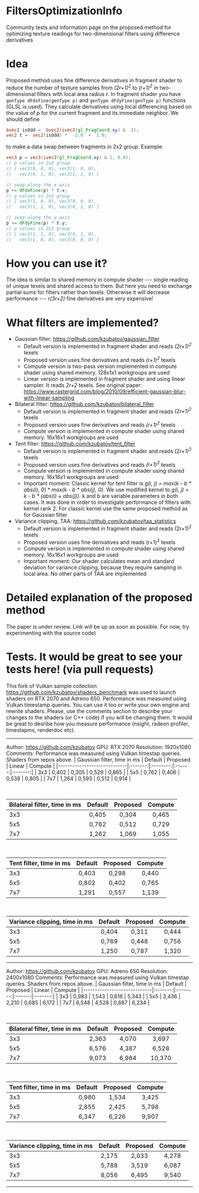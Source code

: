 
# FiltersOptimizationInfo
Community tests and information page on the proposed method for optimizing texture readings for two-dimensional filters using difference derivatives

# Idea
Proposed method uses fine difference derivatives in fragment shader to reduce the number of texture samples from *(2r+1)*<sup>*2*</sup> to *(r+1)*<sup>*2*</sup> in two-dimensional filters with local area radius *r*. In fragment shader you have `genType dFdxFine(genType p)` and `genType dFdyFine(genType p)` functions (GLSL is used). They calculate derivatives using local differencing based on the value of p for the current fragment and its immediate neighbor. We should define
```GLSL
bvec2 isOdd =  bvec2(ivec2(gl_FragCoord.xy) &  1);
vec2 t =  vec2(isOdd) *  -2.0  +  1.0;
```
to make a data swap between fragments in 2x2 group.
Example:
```GLSL
vec3 p = vec3(ivec2(gl_FragCoord.xy) & 1, 0.0);
// p values in 2x2 group
// [ vec3(0, 0, 0), vec3(1, 0, 0),
//   vec3(0, 1, 0), vec3(1, 1, 0) ]

// swap along the x-axis
p += dFdxFine(p) * t.x;
// p values in 2x2 group
// [ vec3(1, 0, 0), vec3(0, 0, 0),
//   vec3(1, 1, 0), vec3(0, 1, 0) ]

// swap along the y-axis
p += dFdyFine(p) * t.y;
// p values in 2x2 group
// [ vec3(1, 1, 0), vec3(0, 1, 0),
//   vec3(1, 0, 0), vec3(0, 0, 0) ]
```
# How you can use it?
The idea is similar to shared memory in compute shader --- single reading of unique texels and shared access to them. But here you need to exchange partial sums for filters rather than texels. Otherwise it will decrease performance --- *r(3r+2)* fine derivatives are very expensive!

# What filters are implemented?
 - Gaussian filter: <https://github.com/kzubatov/gaussian_filter>
	 - Default version is implemented in fragment shader and reads *(2r+1)<sup>2</sup>*
 texels
	 - Proposed version uses fine derivatives and reads *(r+1)<sup>2</sup>* texels
	 - Compute version is two-pass version implemented in compute shader using shared memory. 128x1x1 workgroups are used
	 - Linear version is implemented in fragment shader and using linear sampler. It reads *2r+2* texels. See original paper: <https://www.rastergrid.com/blog/2010/09/efficient-gaussian-blur-with-linear-sampling>
  - Bilateral filter: <https://github.com/kzubatov/bilateral_filter>
	- Default version is implemented in fragment shader and reads *(2r+1)<sup>2</sup>*
 texels
	- Proposed version uses fine derivatives and reads *(r+1)<sup>2</sup>* texels
	- Compute version is implemented in compute shader using shared memory. 16x16x1 workgroups are used
 - Tent filter: <https://github.com/kzubatov/tent_filter>
	 - Default version is implemented in fragment shader and reads *(2r+1)<sup>2</sup>*
 texels
	- Proposed version uses fine derivatives and reads *(r+1)<sup>2</sup>* texels
	- Compute version is implemented in compute shader using shared memory. 16x16x1 workgroups are used
	- Important moment:
		Classic kernel for tent filter is *g(i, j) = max(k - b * abs(i), 0) * max(k - b * abs(j), 0)*. We use modified kernel to *g(i, j) = k - b * (abs(i) + abs(j))*. k and b are variable parameters in both cases. It was done in order to investigate performance of filters with kernel rank 2. For classic kernel use the same proposed method as for Gaussian filter
 - Variance clipping, TAA: <https://github.com/kzubatov/taa_statistics>
	 - Default version is implemented in fragment shader and reads (2r+1)<sup>2</sup>
 texels
	- Proposed version uses fine derivatives and reads (r+1)<sup>2</sup> texels
	- Compute version is implemented in compute shader using shared memory. 16x16x1 workgroups are used
	- Important moment:
	Our shader calculates mean and standard deviation for variance clipping, because they require sampling in local area. No other parts of TAA are implemented

# Detailed explanation of the proposed method
The paper is under review. Link will be up as soon as possible. For now, try experimenting with the source code)

# Tests. It would be great to see your tests here! (via pull requests)

This fork of Vulkan sample collection <https://github.com/kzubatov/shaders_benchmark> was used to launch shaders on RTX 2070 and Adreno 650. Performance was measured using Vulkan timestamp queries. You can use it too or write your own engine and rewrite shaders. Please, use the comments section to describe your changes to the shaders (or C++ code) if you will be changing them. It would be great to desribe how you measure performance (nsight, radeon profiler, timestapms, renderdoc etc).

---
Author: <https://github.com/kzubatov>
GPU: RTX 2070
Resolution: 1920x1080
Comments: Performance was measured using Vulkan timestap queries. Shaders from repos above.
| Gaussian filter, time in ms | Default | Proposed | Linear | Compute |
|-----------------------------|:-------:|:--------:|:------:|:-------:|
| 3x3 | 0,402 | 0,305 |	0,529 |	0,865 |
| 5x5 | 0,762 | 0,406 |	0,538 |	0,805 |
| 7x7 | 1,264 | 0,593 |	0,512 |	0,914 |

<br>

| Bilateral filter, time in ms | Default | Proposed | Compute |
|------------------------------|:-------:|:--------:|:-------:|
| 3x3 | 0,405 | 0,304 | 0,465|
| 5x5 | 0,762 | 0,512 | 0,729|
| 7x7 | 1,262 | 1,069 | 1,055|

<br>

| Tent filter, time in ms | Default | Proposed | Compute |
|-------------------------|:-------:|:--------:|:-------:|
| 3x3 | 0,403 | 0,298 | 0,440 |
| 5x5 | 0,802 | 0,402 | 0,765 |
| 7x7 | 1,291 | 0,557 | 1,139 |

<br>

| Variance clipping, time in ms | Default | Proposed | Compute |
|-------------------------|:-------:|:--------:|:-------:|
| 3x3 | 0,404 | 0,311 | 0,444 |
| 5x5 | 0,769 | 0,448 | 0,756 |
| 7x7 | 1,250 | 0,787 | 1,320 |

---

Author: <https://github.com/kzubatov>
GPU: Adreno 650
Resolution: 2400x1080
Comments: Performance was measured using Vulkan timestap queries. Shaders from repos above.
| Gaussian filter, time in ms | Default | Proposed | Linear | Compute |
|-----------------------------|:-------:|:--------:|:------:|:-------:|
| 3x3 | 0,983 |	1,543 | 0,616 | 5,343 |
| 5x5 | 3,436 |	2,210 | 0,685 | 6,172 |
| 7x7 | 6,548 |	4,528 | 0,887 | 6,234 |

<br>

| Bilateral filter, time in ms | Default | Proposed | Compute |
|------------------------------|:-------:|:--------:|:-------:|
| 3x3 |	2,363 |	4,070 |	3,697 |
| 5x5 |	6,576 |	4,387 |	6,528 |
| 7x7 |	9,073 |	6,984 |	10,370 |

<br>

| Tent filter, time in ms | Default | Proposed | Compute |
|-------------------------|:-------:|:--------:|:-------:|
| 3x3 |	0,980 |	1,534 | 3,425 |
| 5x5 |	2,855 |	2,425 | 5,798 |
| 7x7 |	6,347 |	6,226 | 9,907 |

<br>

| Variance clipping, time in ms | Default | Proposed | Compute |
|-------------------------|:-------:|:--------:|:-------:|
| 3x3 |	2,175 |	2,033 |	4,278 |
| 5x5 |	5,788 |	3,519 |	6,087 |
| 7x7 |	8,056 |	6,495 |	9,540 |
---

